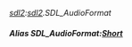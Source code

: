 _[sdl2](../../modules/sdl2/sdl2-module.md):[sdl2](../../modules/sdl2/sdl2-module.md).SDL\_AudioFormat_
##### Alias SDL\_AudioFormat:[Short](../../modules/wonkey/wonkey-types-short.md)
